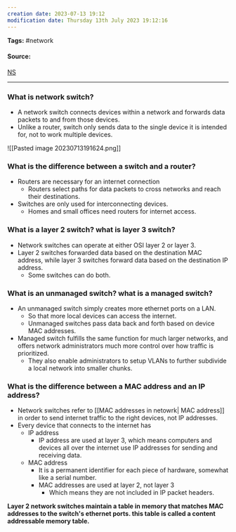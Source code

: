 ```yaml
---
creation date: 2023-07-13 19:12
modification date: Thursday 13th July 2023 19:12:16
---
```


**Tags:** #network 

#### Source:
[NS](https://www.cloudflare.com/learning/network-layer/what-is-a-network-switch/)

--------------------------------------

### What is network switch?

* A network switch connects devices within a network and forwards data packets to and from those devices.
* Unlike a router, switch only sends data to the single device it is intended for, not to work multiple devices.

![[Pasted image 20230713191624.png]]



### What is the difference between a switch and a router?

* Routers are necessary for an internet connection
	* Routers select paths for data packets to cross networks and reach their destinations.
* Switches are only used for interconnecting devices.
	* Homes and small offices need routers for internet access.

### What is a layer 2 switch? what is layer 3 switch?

*  Network switches can operate at either OSI layer 2 or layer 3.
* Layer 2 switches forwarded data based on the destination MAC address, while layer 3 switches forward data based on the destination IP address. 
	* Some switches can do both.

### What is an unmanaged switch? what is a managed switch?

* An unmanaged switch simply creates more ethernet ports on a LAN.
	* So that more local devices can access the internet.
	* Unmanaged switches pass data back and forth based on device MAC addresses.
* Managed switch fulfills the same function for much larger networks, and offers network administrators much more control over how traffic is prioritized.
	* They also enable administrators to setup VLANs to further subdivide a local network into smaller chunks.

### What is the difference between a MAC address and an IP address?

* Network switches refer to [[MAC addresses in netowrk| MAC address]] in order to send internet traffic to the right devices, not IP addresses.
* Every device that connects to the internet has 
	* IP address
		* IP address are used at layer 3, which means computers and devices all over the internet use IP addresses for sending and receiving data.
	* MAC address
		* It is a permanent identifier for each piece of hardware, somewhat like a serial number.
		* MAC addresses are used at layer 2, not layer 3
			* Which means they are not included in IP packet headers.

**Layer 2 network switches maintain a table in memory that matches MAC addresses to the switch's ethernet ports. this table is called a content addressable memory table.**

